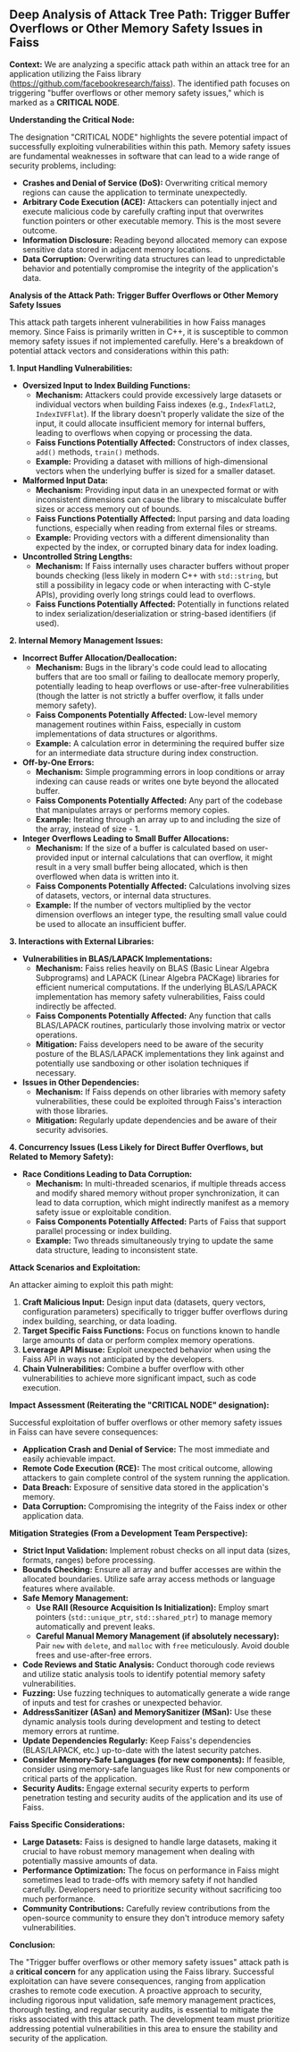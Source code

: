 ## Deep Analysis of Attack Tree Path: Trigger Buffer Overflows or Other Memory Safety Issues in Faiss

**Context:** We are analyzing a specific attack path within an attack tree for an application utilizing the Faiss library (https://github.com/facebookresearch/faiss). The identified path focuses on triggering "buffer overflows or other memory safety issues," which is marked as a **CRITICAL NODE**.

**Understanding the Critical Node:**

The designation "CRITICAL NODE" highlights the severe potential impact of successfully exploiting vulnerabilities within this path. Memory safety issues are fundamental weaknesses in software that can lead to a wide range of security problems, including:

* **Crashes and Denial of Service (DoS):** Overwriting critical memory regions can cause the application to terminate unexpectedly.
* **Arbitrary Code Execution (ACE):** Attackers can potentially inject and execute malicious code by carefully crafting input that overwrites function pointers or other executable memory. This is the most severe outcome.
* **Information Disclosure:** Reading beyond allocated memory can expose sensitive data stored in adjacent memory locations.
* **Data Corruption:** Overwriting data structures can lead to unpredictable behavior and potentially compromise the integrity of the application's data.

**Analysis of the Attack Path: Trigger Buffer Overflows or Other Memory Safety Issues**

This attack path targets inherent vulnerabilities in how Faiss manages memory. Since Faiss is primarily written in C++, it is susceptible to common memory safety issues if not implemented carefully. Here's a breakdown of potential attack vectors and considerations within this path:

**1. Input Handling Vulnerabilities:**

* **Oversized Input to Index Building Functions:**
    * **Mechanism:** Attackers could provide excessively large datasets or individual vectors when building Faiss indexes (e.g., `IndexFlatL2`, `IndexIVFFlat`). If the library doesn't properly validate the size of the input, it could allocate insufficient memory for internal buffers, leading to overflows when copying or processing the data.
    * **Faiss Functions Potentially Affected:**  Constructors of index classes, `add()` methods, `train()` methods.
    * **Example:**  Providing a dataset with millions of high-dimensional vectors when the underlying buffer is sized for a smaller dataset.
* **Malformed Input Data:**
    * **Mechanism:** Providing input data in an unexpected format or with inconsistent dimensions can cause the library to miscalculate buffer sizes or access memory out of bounds.
    * **Faiss Functions Potentially Affected:**  Input parsing and data loading functions, especially when reading from external files or streams.
    * **Example:** Providing vectors with a different dimensionality than expected by the index, or corrupted binary data for index loading.
* **Uncontrolled String Lengths:**
    * **Mechanism:** If Faiss internally uses character buffers without proper bounds checking (less likely in modern C++ with `std::string`, but still a possibility in legacy code or when interacting with C-style APIs), providing overly long strings could lead to overflows.
    * **Faiss Functions Potentially Affected:**  Potentially in functions related to index serialization/deserialization or string-based identifiers (if used).

**2. Internal Memory Management Issues:**

* **Incorrect Buffer Allocation/Deallocation:**
    * **Mechanism:** Bugs in the library's code could lead to allocating buffers that are too small or failing to deallocate memory properly, potentially leading to heap overflows or use-after-free vulnerabilities (though the latter is not strictly a buffer overflow, it falls under memory safety).
    * **Faiss Components Potentially Affected:**  Low-level memory management routines within Faiss, especially in custom implementations of data structures or algorithms.
    * **Example:**  A calculation error in determining the required buffer size for an intermediate data structure during index construction.
* **Off-by-One Errors:**
    * **Mechanism:**  Simple programming errors in loop conditions or array indexing can cause reads or writes one byte beyond the allocated buffer.
    * **Faiss Components Potentially Affected:**  Any part of the codebase that manipulates arrays or performs memory copies.
    * **Example:**  Iterating through an array up to and including the size of the array, instead of size - 1.
* **Integer Overflows Leading to Small Buffer Allocations:**
    * **Mechanism:**  If the size of a buffer is calculated based on user-provided input or internal calculations that can overflow, it might result in a very small buffer being allocated, which is then overflowed when data is written into it.
    * **Faiss Components Potentially Affected:**  Calculations involving sizes of datasets, vectors, or internal data structures.
    * **Example:**  If the number of vectors multiplied by the vector dimension overflows an integer type, the resulting small value could be used to allocate an insufficient buffer.

**3. Interactions with External Libraries:**

* **Vulnerabilities in BLAS/LAPACK Implementations:**
    * **Mechanism:** Faiss relies heavily on BLAS (Basic Linear Algebra Subprograms) and LAPACK (Linear Algebra PACKage) libraries for efficient numerical computations. If the underlying BLAS/LAPACK implementation has memory safety vulnerabilities, Faiss could indirectly be affected.
    * **Faiss Components Potentially Affected:**  Any function that calls BLAS/LAPACK routines, particularly those involving matrix or vector operations.
    * **Mitigation:**  Faiss developers need to be aware of the security posture of the BLAS/LAPACK implementations they link against and potentially use sandboxing or other isolation techniques if necessary.
* **Issues in Other Dependencies:**
    * **Mechanism:**  If Faiss depends on other libraries with memory safety vulnerabilities, these could be exploited through Faiss's interaction with those libraries.
    * **Mitigation:**  Regularly update dependencies and be aware of their security advisories.

**4. Concurrency Issues (Less Likely for Direct Buffer Overflows, but Related to Memory Safety):**

* **Race Conditions Leading to Data Corruption:**
    * **Mechanism:** In multi-threaded scenarios, if multiple threads access and modify shared memory without proper synchronization, it can lead to data corruption, which might indirectly manifest as a memory safety issue or exploitable condition.
    * **Faiss Components Potentially Affected:**  Parts of Faiss that support parallel processing or index building.
    * **Example:**  Two threads simultaneously trying to update the same data structure, leading to inconsistent state.

**Attack Scenarios and Exploitation:**

An attacker aiming to exploit this path might:

1. **Craft Malicious Input:**  Design input data (datasets, query vectors, configuration parameters) specifically to trigger buffer overflows during index building, searching, or data loading.
2. **Target Specific Faiss Functions:**  Focus on functions known to handle large amounts of data or perform complex memory operations.
3. **Leverage API Misuse:**  Exploit unexpected behavior when using the Faiss API in ways not anticipated by the developers.
4. **Chain Vulnerabilities:**  Combine a buffer overflow with other vulnerabilities to achieve more significant impact, such as code execution.

**Impact Assessment (Reiterating the "CRITICAL NODE" designation):**

Successful exploitation of buffer overflows or other memory safety issues in Faiss can have severe consequences:

* **Application Crash and Denial of Service:** The most immediate and easily achievable impact.
* **Remote Code Execution (RCE):**  The most critical outcome, allowing attackers to gain complete control of the system running the application.
* **Data Breach:**  Exposure of sensitive data stored in the application's memory.
* **Data Corruption:**  Compromising the integrity of the Faiss index or other application data.

**Mitigation Strategies (From a Development Team Perspective):**

* **Strict Input Validation:** Implement robust checks on all input data (sizes, formats, ranges) before processing.
* **Bounds Checking:**  Ensure all array and buffer accesses are within the allocated boundaries. Utilize safe array access methods or language features where available.
* **Safe Memory Management:**
    * **Use RAII (Resource Acquisition Is Initialization):**  Employ smart pointers (`std::unique_ptr`, `std::shared_ptr`) to manage memory automatically and prevent leaks.
    * **Careful Manual Memory Management (if absolutely necessary):**  Pair `new` with `delete`, and `malloc` with `free` meticulously. Avoid double frees and use-after-free errors.
* **Code Reviews and Static Analysis:**  Conduct thorough code reviews and utilize static analysis tools to identify potential memory safety vulnerabilities.
* **Fuzzing:**  Use fuzzing techniques to automatically generate a wide range of inputs and test for crashes or unexpected behavior.
* **AddressSanitizer (ASan) and MemorySanitizer (MSan):**  Use these dynamic analysis tools during development and testing to detect memory errors at runtime.
* **Update Dependencies Regularly:**  Keep Faiss's dependencies (BLAS/LAPACK, etc.) up-to-date with the latest security patches.
* **Consider Memory-Safe Languages (for new components):**  If feasible, consider using memory-safe languages like Rust for new components or critical parts of the application.
* **Security Audits:**  Engage external security experts to perform penetration testing and security audits of the application and its use of Faiss.

**Faiss Specific Considerations:**

* **Large Datasets:** Faiss is designed to handle large datasets, making it crucial to have robust memory management when dealing with potentially massive amounts of data.
* **Performance Optimization:**  The focus on performance in Faiss might sometimes lead to trade-offs with memory safety if not handled carefully. Developers need to prioritize security without sacrificing too much performance.
* **Community Contributions:**  Carefully review contributions from the open-source community to ensure they don't introduce memory safety vulnerabilities.

**Conclusion:**

The "Trigger buffer overflows or other memory safety issues" attack path is a **critical concern** for any application using the Faiss library. Successful exploitation can have severe consequences, ranging from application crashes to remote code execution. A proactive approach to security, including rigorous input validation, safe memory management practices, thorough testing, and regular security audits, is essential to mitigate the risks associated with this attack path. The development team must prioritize addressing potential vulnerabilities in this area to ensure the stability and security of the application.
